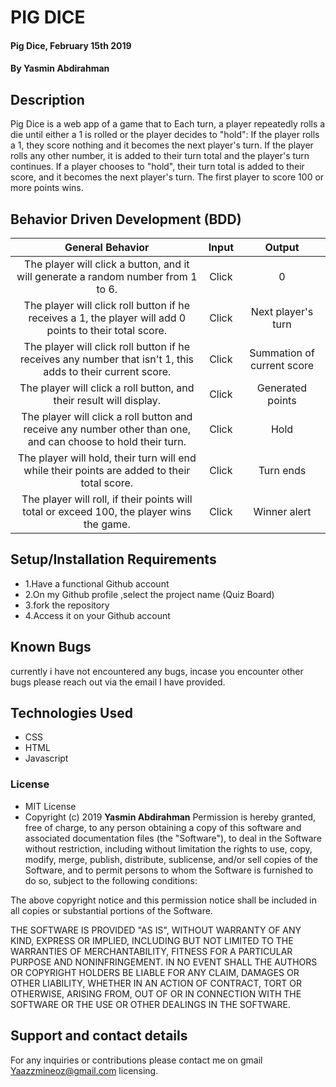 # PIG DICE
#### Pig Dice, February 15th 2019
#### By **Yasmin Abdirahman**
## Description
Pig Dice is a web app of a game that to Each turn, a player repeatedly rolls a die until either a 1 is rolled or the player decides to "hold":
If the player rolls a 1, they score nothing and it becomes the next player's turn.
If the player rolls any other number, it is added to their turn total and the player's turn continues.
If a player chooses to "hold", their turn total is added to their score, and it becomes the next player's turn.
The first player to score 100 or more points wins.


## Behavior Driven Development (BDD)

| General Behavior |   Input   | Output|
| :-------------: | :-------------: |:-------------: |
|The player will click a button, and it will generate a random number from 1 to 6.| Click | 0 |
| The player will click  roll button if he receives a 1, the player will add 0 points to their total score. | Click |  Next player's turn  |
| The player will click  roll button if he receives any number that isn't 1, this adds  to their current score.  |  Click | Summation of current score |
| The player will click a roll button, and their result will display.| Click | Generated points |
| The player will click a roll button and receive any number other than one, and can choose to hold their turn.| Click | Hold |
| The player will hold, their turn will end while their points are added to their total score.| Click| Turn ends|
| The player will roll, if their points will total or exceed  100, the player wins the game. | Click | Winner alert|


## Setup/Installation Requirements
* 1.Have a functional Github account
* 2.On my Github profile ,select the project name (Quiz Board)
* 3.fork the repository
* 4.Access it on your Github account
## Known Bugs
currently i have not encountered any bugs, incase you encounter other bugs please reach out via the email I have provided.
## Technologies Used
* CSS
* HTML
* Javascript


### License
* MIT License
* Copyright (c) 2019 **Yasmin Abdirahman**
Permission is hereby granted, free of charge, to any person obtaining a copy of this software and associated documentation files (the "Software"), to deal in the Software without restriction, including without limitation the rights to use, copy, modify, merge, publish, distribute, sublicense, and/or sell copies of the Software, and to permit persons to whom the Software is furnished to do so, subject to the following conditions:

The above copyright notice and this permission notice shall be included in all copies or substantial portions of the Software.

THE SOFTWARE IS PROVIDED "AS IS", WITHOUT WARRANTY OF ANY KIND, EXPRESS OR IMPLIED, INCLUDING BUT NOT LIMITED TO THE WARRANTIES OF MERCHANTABILITY, FITNESS FOR A PARTICULAR PURPOSE AND NONINFRINGEMENT. IN NO EVENT SHALL THE AUTHORS OR COPYRIGHT HOLDERS BE LIABLE FOR ANY CLAIM, DAMAGES OR OTHER LIABILITY, WHETHER IN AN ACTION OF CONTRACT, TORT OR OTHERWISE, ARISING FROM, OUT OF OR IN CONNECTION WITH THE SOFTWARE OR THE USE OR OTHER DEALINGS IN THE SOFTWARE.
## Support and contact details
For any inquiries or contributions please contact me on gmail Yaazzmineoz@gmail.com
licensing.
